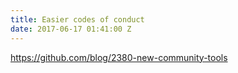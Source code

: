 ```yaml
---
title: Easier codes of conduct
date: 2017-06-17 01:41:00 Z
---
```


https://github.com/blog/2380-new-community-tools